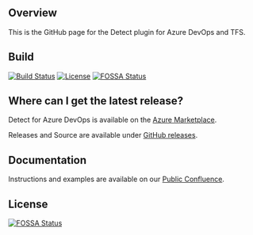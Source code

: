 ## Overview ##
This is the GitHub page for the Detect plugin for Azure DevOps and TFS.

## Build ##

[![Build Status](https://travis-ci.org/blackducksoftware/detect-for-tfs.svg?branch=master)](https://travis-ci.org/blackducksoftware/detect-for-tfs)
[![License](https://img.shields.io/badge/License-Apache%202.0-blue.svg)](https://opensource.org/licenses/Apache-2.0)
[![FOSSA Status](https://app.fossa.com/api/projects/git%2Bgithub.com%2Fliuyan707124617%2Fdetect-for-tfs.svg?type=shield)](https://app.fossa.com/projects/git%2Bgithub.com%2Fliuyan707124617%2Fdetect-for-tfs?ref=badge_shield)


## Where can I get the latest release? ##
Detect for Azure DevOps is available on the [Azure Marketplace](https://marketplace.visualstudio.com/items?itemName=black-duck-software.detect-for-tfs).

Releases and Source are available under [GitHub releases](https://github.com/blackducksoftware/detect-for-tfs/releases).

## Documentation ##
Instructions and examples are available on our [Public Confluence](https://synopsys.atlassian.net/wiki/spaces/INTDOCS/pages/622618/Synopsys+Detect+Extension+for+Azure+DevOps).




## License
[![FOSSA Status](https://app.fossa.com/api/projects/git%2Bgithub.com%2Fliuyan707124617%2Fdetect-for-tfs.svg?type=large)](https://app.fossa.com/projects/git%2Bgithub.com%2Fliuyan707124617%2Fdetect-for-tfs?ref=badge_large)